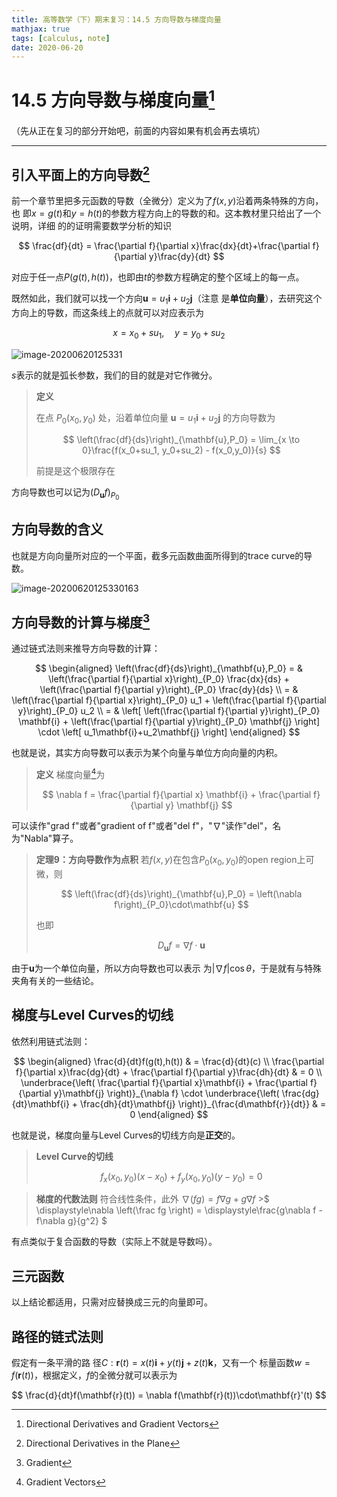 ```yaml
---
title: 高等数学（下）期末复习：14.5 方向导数与梯度向量
mathjax: true
tags: [calculus, note]
date: 2020-06-20
---
```


<!-- markdownlint-disable single-h1 -->

# 14.5 方向导数与梯度向量[^1]

（先从正在复习的部分开始吧，前面的内容如果有机会再去填坑）

---

## 引入平面上的方向导数[^2]

前一个章节里把多元函数的导数（全微分）定义为了$f(x,y)$沿着两条特殊的方向，也
即$x=g(t)$和$y=h(t)$的参数方程方向上的导数的和。这本教材里只给出了一个说明，详细
的的证明需要数学分析的知识

$$
\frac{df}{dt} =
\frac{\partial f}{\partial x}\frac{dx}{dt}+\frac{\partial f}{\partial y}\frac{dy}{dt}
$$

对应于任一点$P(g(t),h(t))$，也即由$t$的参数方程确定的整个区域上的每一点。

既然如此，我们就可以找一个方向$\mathbf{u}=u_1\mathbf{i}+u_2\mathbf{j}$（注意
是**单位向量**），去研究这个方向上的导数，而这条线上的点就可以对应表示为

$$x=x_0+su_1,\quad y=y_0+su_2$$

<!--more-->

![image-20200620125331](https://gitee.com/SamuelHuang2019/figure-bed/raw/master/img/20200620125015_Figure14.27.png)

$s$表示的就是弧长参数，我们的目的就是对它作微分。

> **定义**
>
> 在点 $P_0(x_0, y_0)$ 处，沿着单位向量 $\mathbf{u}=u_1\mathbf{i}+u_2\mathbf{j}$
> 的方向导数为
>
> $$
> \left(\frac{df}{ds}\right)_{\mathbf{u},P_0} =
> \lim_{x \to 0}\frac{f(x_0+su_1, y_0+su_2) -
> f(x_0,y_0)}{s}
> $$
>
> 前提是这个极限存在

方向导数也可以记为$(D_\mathbf{u} f)_{P_0}$

## 方向导数的含义

也就是方向向量所对应的一个平面，截多元函数曲面所得到的trace curve的导数。

![image-20200620125330163](https://gitee.com/SamuelHuang2019/figure-bed/raw/master/img/20200620125331_Figure14.28.png)

## 方向导数的计算与梯度[^3]

通过链式法则来推导方向导数的计算：

$$
\begin{aligned}
    \left(\frac{df}{ds}\right)_{\mathbf{u},P_0} = &
    \left(\frac{\partial f}{\partial x}\right)_{P_0} \frac{dx}{ds} +
    \left(\frac{\partial f}{\partial y}\right)_{P_0} \frac{dy}{ds} \\ = &
    \left(\frac{\partial f}{\partial x}\right)_{P_0} u_1 +
    \left(\frac{\partial f}{\partial y}\right)_{P_0} u_2 \\ = &
    \left[
        \left(\frac{\partial f}{\partial y}\right)_{P_0} \mathbf{i} +
        \left(\frac{\partial f}{\partial y}\right)_{P_0} \mathbf{j}
    \right] \cdot
    \left[
        u_1\mathbf{i}+u_2\mathbf{j}
    \right]
\end{aligned}
$$

也就是说，其实方向导数可以表示为某个向量与单位方向向量的内积。

> **定义** 梯度向量[^4]为
>
> $$
> \nabla f =
> \frac{\partial f}{\partial x} \mathbf{i} +
> \frac{\partial f}{\partial y} \mathbf{j}
> $$

可以读作"grad f"或者"gradient of f"或者"del f"，"$\nabla$"读作"del"，名
为"Nabla"算子。

> **定理9：方向导数作为点积** 若$f(x,y)$在包含$P_0(x_0,y_0)$的open region上可
> 微，则
>
> $$
> \left(\frac{df}{ds}\right)_{\mathbf{u},P_0} =
> \left(\nabla f\right)_{P_0}\cdot\mathbf{u}
> $$
>
> 也即
>
> $$
> D_{\mathbf{u}}f = \nabla f \cdot \mathbf{u}
> $$

由于$\mathbf{u}$为一个单位向量，所以方向导数也可以表示
为$|\nabla f|\cos \theta$，于是就有与特殊夹角有关的一些结论。

## 梯度与Level Curves的切线

依然利用链式法则：

$$
\begin{aligned}
    \frac{d}{dt}f(g(t),h(t)) & = \frac{d}{dt}(c) \\
    \frac{\partial f}{\partial x}\frac{dg}{dt} +
    \frac{\partial f}{\partial y}\frac{dh}{dt} & = 0 \\
    \underbrace{\left(
        \frac{\partial f}{\partial x}\mathbf{i} +
        \frac{\partial f}{\partial y}\mathbf{j}
    \right)}_{\nabla f} \cdot
    \underbrace{\left(
        \frac{dg}{dt}\mathbf{i} +
        \frac{dh}{dt}\mathbf{j}
    \right)}_{\frac{d\mathbf{r}}{dt}} & = 0
\end{aligned}
$$

也就是说，梯度向量与Level Curves的切线方向是**正交**的。

> **Level Curve的切线**
>
> $$
> f_x(x_0,y_0)(x-x_0) + f_y(x_0,y_0)(y-y_0) = 0
> $$

> **梯度的代数法则** 符合线性条件，此外
> $\nabla(fg) = f\nabla g + g\nabla f$ >$
>\displaystyle\nabla \left(\frac fg \right) =
>\displaystyle\frac{g\nabla f - f\nabla g}{g^2}
>$

有点类似于复合函数的导数（实际上不就是导数吗）。

## 三元函数

以上结论都适用，只需对应替换成三元的向量即可。

## 路径的链式法则

假定有一条平滑的路
径$C:\mathbf{r}(t) = x(t)\mathbf{i} + y(t)\mathbf{j} + z(t)\mathbf{k}$，又有一个
标量函数$w = f(\mathbf{r}(t))$，根据定义，$f$的全微分就可以表示为

$$
\frac{d}{dt}f(\mathbf{r}(t)) = \nabla f(\mathbf{r}(t))\cdot\mathbf{r}'(t)
$$

[^1]: Directional Derivatives and Gradient Vectors

[^2]: Directional Derivatives in the Plane

[^3]: Gradient

[^4]: Gradient Vectors
